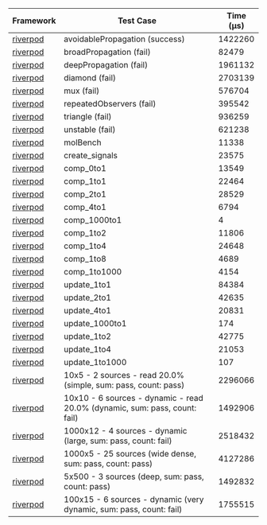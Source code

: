 | Framework | Test Case | Time (μs) |
| --- | --- | --- |
| [riverpod](https://github.com/rrousselGit/riverpod) | avoidablePropagation (success) | 1422260 |
| [riverpod](https://github.com/rrousselGit/riverpod) | broadPropagation (fail) | 82479 |
| [riverpod](https://github.com/rrousselGit/riverpod) | deepPropagation (fail) | 1961132 |
| [riverpod](https://github.com/rrousselGit/riverpod) | diamond (fail) | 2703139 |
| [riverpod](https://github.com/rrousselGit/riverpod) | mux (fail) | 576704 |
| [riverpod](https://github.com/rrousselGit/riverpod) | repeatedObservers (fail) | 395542 |
| [riverpod](https://github.com/rrousselGit/riverpod) | triangle (fail) | 936259 |
| [riverpod](https://github.com/rrousselGit/riverpod) | unstable (fail) | 621238 |
| [riverpod](https://github.com/rrousselGit/riverpod) | molBench | 11338 |
| [riverpod](https://github.com/rrousselGit/riverpod) | create_signals | 23575 |
| [riverpod](https://github.com/rrousselGit/riverpod) | comp_0to1 | 13549 |
| [riverpod](https://github.com/rrousselGit/riverpod) | comp_1to1 | 22464 |
| [riverpod](https://github.com/rrousselGit/riverpod) | comp_2to1 | 28529 |
| [riverpod](https://github.com/rrousselGit/riverpod) | comp_4to1 | 6794 |
| [riverpod](https://github.com/rrousselGit/riverpod) | comp_1000to1 | 4 |
| [riverpod](https://github.com/rrousselGit/riverpod) | comp_1to2 | 11806 |
| [riverpod](https://github.com/rrousselGit/riverpod) | comp_1to4 | 24648 |
| [riverpod](https://github.com/rrousselGit/riverpod) | comp_1to8 | 4689 |
| [riverpod](https://github.com/rrousselGit/riverpod) | comp_1to1000 | 4154 |
| [riverpod](https://github.com/rrousselGit/riverpod) | update_1to1 | 84384 |
| [riverpod](https://github.com/rrousselGit/riverpod) | update_2to1 | 42635 |
| [riverpod](https://github.com/rrousselGit/riverpod) | update_4to1 | 20831 |
| [riverpod](https://github.com/rrousselGit/riverpod) | update_1000to1 | 174 |
| [riverpod](https://github.com/rrousselGit/riverpod) | update_1to2 | 42775 |
| [riverpod](https://github.com/rrousselGit/riverpod) | update_1to4 | 21053 |
| [riverpod](https://github.com/rrousselGit/riverpod) | update_1to1000 | 107 |
| [riverpod](https://github.com/rrousselGit/riverpod) | 10x5 - 2 sources - read 20.0% (simple, sum: pass, count: pass) | 2296066 |
| [riverpod](https://github.com/rrousselGit/riverpod) | 10x10 - 6 sources - dynamic - read 20.0% (dynamic, sum: pass, count: fail) | 1492906 |
| [riverpod](https://github.com/rrousselGit/riverpod) | 1000x12 - 4 sources - dynamic (large, sum: pass, count: fail) | 2518432 |
| [riverpod](https://github.com/rrousselGit/riverpod) | 1000x5 - 25 sources (wide dense, sum: pass, count: pass) | 4127286 |
| [riverpod](https://github.com/rrousselGit/riverpod) | 5x500 - 3 sources (deep, sum: pass, count: pass) | 1492832 |
| [riverpod](https://github.com/rrousselGit/riverpod) | 100x15 - 6 sources - dynamic (very dynamic, sum: pass, count: fail) | 1755515 |
